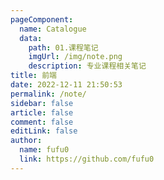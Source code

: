 ```yaml
---
pageComponent:
  name: Catalogue
  data:
    path: 01.课程笔记
    imgUrl: /img/note.png
    description: 专业课程相关笔记
title: 前端
date: 2022-12-11 21:50:53
permalink: /note/
sidebar: false
article: false
comment: false
editLink: false
author:
  name: fufu0
  link: https://github.com/fufu0
---
```

